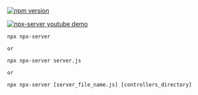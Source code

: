 [![npm version](https://badge.fury.io/js/npx-server.svg)](https://badge.fury.io/js/npx-server)

[![npx-server youtube demo](http://img.youtube.com/vi/uAO9Buimxys/0.jpg)](http://www.youtube.com/watch?v=uAO9Buimxys)



    npx npx-server
    
    or
    
    npx npx-server server.js
    
    or
    
    npx npx-server [server_file_name.js] [controllers_directory]
    
